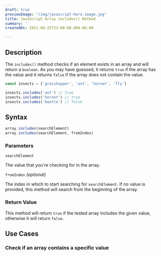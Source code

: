 ```yaml
---
draft: true
previewImage: "/img/javascript-hero-image.jpg"
title: JavaScript Array includes() Method
summary: ''
createdAt: 2021-08-25T23:00:00.000-06:00

---
```

## Description

The `includes()` method checks if an element exists in an array and will return a `boolean`. As you may have guessed, it returns `true` if the array has the value and it returns `false` if the array does not contain the value.

```js
const insects = ['grasshopper', 'ant', 'hornet', 'fly']

insects.includes('ant') // true
insects.includes('hornet') // true
insects.includes('beetle') // false
```

## Syntax

```js
array.includes(searchElement)
array.includes(searchElement, fromIndex)
```

### Parameters

`searchElement`

The value that you're checking for in the array.

`fromIndex` _(optional)_

The index in which to start searching for `searchElement`. If no value is provided, this method will search from the beginning of the array.

### Return Value

This method will return `true` if the tested array includes the given value, otherwise it will return `false`.

## Use Cases

### Check if an array contains a specific value